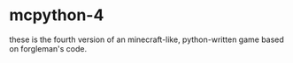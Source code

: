 # mcpython-4
these is the fourth version of an minecraft-like, python-written game based on forgleman's code.
